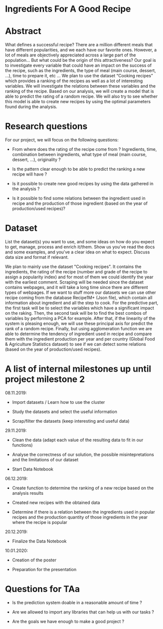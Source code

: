 # Ingredients For A Good Recipe

# Abstract

What defines a successful recipe? There are a million different meals that have different popularities, and we each have our favorite ones. However, a lot of meals are objectively appreciated across a large part of the population… But what could be the origin of this attractiveness? Our goal is to investigate every variable that could have an impact on the success of the recipe, such as the ingredients, the type of meal (main course, dessert, …), time to prepare it, etc … We plan to use the dataset “Cooking recipes” which provides a ranking of the recipes as well as a lot of interesting variables. We will investigate the relations between these variables and the ranking of the recipe. Based on our analysis, we will create a model that is able to predict the rating of a random recipe. We will also try to see whether this model is able to create new recipes by using the optimal parameters found during the analysis.



# Research questions

For our project, we will focus on the following questions:

- From where does the rating of the recipe come from ? Ingredients, time, combination between ingredients, what type of meal (main course, dessert, ...), originality ?

- Is the pattern clear enough to be able to predict the ranking a new recipe will have ? 

- Is it possible to create new good recipes by using the data gathered in the analysis ?

- Is it possible to find some relations between the ingredient used in recipe and the production of those ingredient (based on the year of production/used recipes)?






# Dataset
List the dataset(s) you want to use, and some ideas on how do you expect to get, manage, process and enrich it/them. Show us you've read the docs and some examples, and you've a clear idea on what to expect. Discuss data size and format if relevant.

We plan to mainly use the dataset "Cooking recipes". It contains the ingredients, the rating of the recipe (number and grade of the recipe to assign a popularity index) and for most of them we could identify the year with the earliest comment. Scraping will be needed since the dataset contains webpages, and it will take a long time since there are different types of webpages. If we want to stuff more our datasets we can use other recipe coming from the database Recipe1M+ (Json file), which contain all information about ingredient and all the step to cook. For the predictive part, the first task will be to select the variables which have a significant impact on the raking. Then, the second task will be to find the best combos of variables by performing a PCA for example. After that, if the linearity of the system is pleasing enough, we will use these principal axis for predict the rank of a random recipe. Finally, but using agglomeration function we are able to determine the tendency of ingredient used in recipe and compare them with  the ingredient production per year and per country (Global Food & Agriculture Statistics dataset) to see if we can detect some relations (based on the year of production/used recipes).



# A list of internal milestones up until project milestone 2

08.11.2019: 

- Import datasets / Learn how to use the cluster

- Study the datasets and select the useful information

- Scrap/filter the datasets (keep interesting and useful data)

29.11.2019:

- Clean the data (adapt each value of the resulting data to fit in our functions)

- Analyse the correctness of our solution, the possible misintepretations and the limitations of our dataset

- Start Data Notebook

06.12.2019: 

- Create function to determine the ranking of a new recipe based on the analysis results

- Created new recipes with the obtained data

- Determine if there is a relation between the ingredients used in popular recipes and the production quantity of those ingredients in the year where the recipe is popular

20.12.2019:

- Finalize the Data Notebook

10.01.2020:

- Creation of the poster

- Preparation for the presentation


# Questions for TAa

- Is the prediction system doable in a reasonable amount of time ? 

- Are we allowed to import any libraries that can help us with our tasks ?

- Are the goals we have enough to make a good project ?
